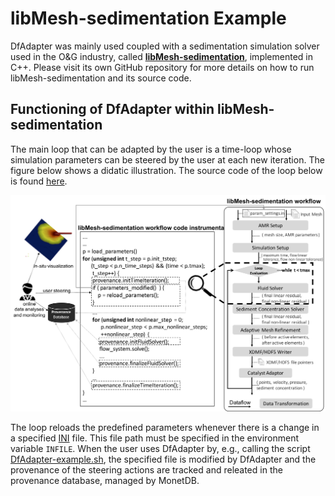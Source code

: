 # libMesh-sedimentation Example

DfAdapter was mainly used coupled with a sedimentation simulation solver used in the O&G industry, called [**libMesh-sedimentation**](https://github.com/hpcdb/workflow-sedimentation), implemented in C++.
Please visit its own GitHub repository for more details on how to run libMesh-sedimentation and its source code.

## Functioning of DfAdapter within libMesh-sedimentation

The main loop that can be adapted by the user is a time-loop whose simulation parameters can be steered by the user at each new iteration. The figure below shows a didatic illustration. The source code of the loop below is found [here](https://github.com/hpcdb/workflow-sedimentation/blob/master/libmesh-sedimentation/sedimentation.C#L725).

![libMesh-sedimentation](https://github.com/hpcdb/DfAdapter/raw/master/diagrams/libmesh-sed.png)

The loop reloads the predefined parameters whenever there is a change in a specified [INI](https://en.wikipedia.org/wiki/INI_file) file. This file path must be specified in the environment variable `INFILE`.
When the user uses DfAdapter by, e.g., calling the script [DfAdapter-example.sh](DfAdapter-example.sh), the specified file is modified by DfAdapter and the provenance of the steering actions are tracked and releated in the provenance database, managed by MonetDB.
    
  
